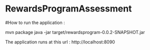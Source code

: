 # RewardsProgramAssessment

#How  to run the application :

mvn package
java -jar target/rewardsprogram-0.0.2-SNAPSHOT.jar

The application runs at this url : http://localhost:8090
